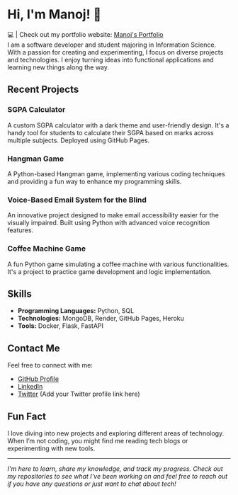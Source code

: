 # Hi, I'm Manoj! 👋

💻 | Check out my portfolio website: [Manoj's Portfolio](https://manojsvgit.github.io/Portfolio/)  
I am a software developer and student majoring in Information Science. With a passion for creating and experimenting, I focus on diverse projects and technologies. I enjoy turning ideas into functional applications and learning new things along the way.

## Recent Projects

### SGPA Calculator
A custom SGPA calculator with a dark theme and user-friendly design. It's a handy tool for students to calculate their SGPA based on marks across multiple subjects. Deployed using GitHub Pages.

### Hangman Game
A Python-based Hangman game, implementing various coding techniques and providing a fun way to enhance my programming skills.

### Voice-Based Email System for the Blind
An innovative project designed to make email accessibility easier for the visually impaired. Built using Python with advanced voice recognition features.

### Coffee Machine Game
A fun Python game simulating a coffee machine with various functionalities. It's a project to practice game development and logic implementation.

## Skills

- **Programming Languages:** Python, SQL
- **Technologies:** MongoDB, Render, GitHub Pages, Heroku
- **Tools:** Docker, Flask, FastAPI

## Contact Me

Feel free to connect with me:

- [GitHub Profile](https://github.com/manojsvgit)
- [LinkedIn](https://www.linkedin.com/in/manojsvgit/)
- [Twitter](#) (Add your Twitter profile link here)

## Fun Fact

I love diving into new projects and exploring different areas of technology. When I’m not coding, you might find me reading tech blogs or experimenting with new tools.

---

*I'm here to learn, share my knowledge, and track my progress. Check out my repositories to see what I've been working on and feel free to reach out if you have any questions or just want to chat about tech!*
